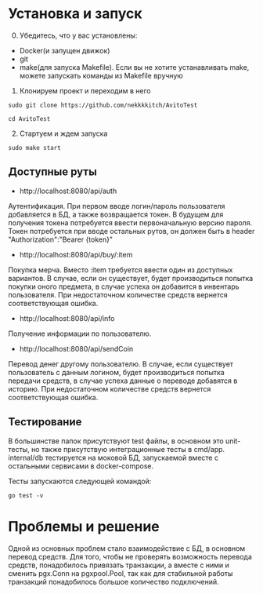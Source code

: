 # Установка и запуск
0. Убедитесь, что у вас установлены:
  - Docker(и запущен движок)
  - git
  - make(для запуска Makefile). Если вы не хотите устанавливать make, можете запускать команды из Makefile вручную
1. Клонируем проект и переходим в него
```
sudo git clone https://github.com/nekkkkitch/AvitoTest
```
```
cd AvitoTest
```
2. Стартуем и ждем запуска
```
sudo make start
```

## Доступные руты
- http://localhost:8080/api/auth

Аутентификация.
При первом вводе логин/пароль пользователя добавляется в БД, а также возвращается токен. В будущем для получения токена потребуется ввести первоначальную версию пароля.
Токен потребуется при вводе остальных рутов, он должен быть в header "Authorization":"Bearer {token}"

- http://localhost:8080/api/buy/:item

Покупка мерча.
Вместо :item требуется ввести один из доступных вариантов. В случае, если он существует, будет производиться попытка покупки оного предмета, в случае успеха он добавится в инвентарь пользователя.
При недостаточном количестве средств вернется соответствующая ошибка.

- http://localhost:8080/api/info

Получение информации по пользователю.

- http://localhost:8080/api/sendCoin

Перевод денег другому пользователю. В случае, если существует пользователь с данным логином, будет производиться попытка передачи средств, в случае успеха данные о переводе добавятся в историю. При недостаточном количестве средств вернется соответствующая ошибка.

## Тестирование
В большинстве папок присутствуют test файлы, в основном это unit-тесты, но также присутствую интеграционные тесты в cmd/app. 
internal/db тестируется на моковой БД, запускаемой вместе с остальными сервисами в docker-compose.

Тесты запускаются следующей командой:
```
go test -v
```
# Проблемы и решение
Одной из основных проблем стало взаимодействие с БД, в основном перевод средств. Для того, чтобы не проверять возможность перевода средств, понадобилось привязать транзакции, а вместе с ними и сменить pgx.Conn на pgxpool.Pool, так как для стабильной работы транзакций понадобилось большое количество подключений.

